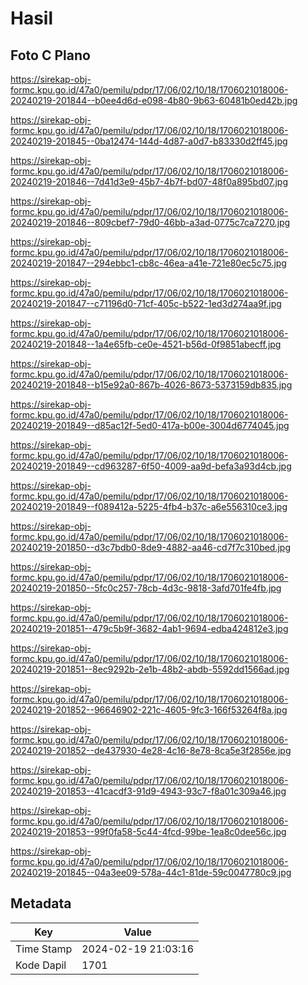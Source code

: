 # Hasil

## Foto C Plano

https://sirekap-obj-formc.kpu.go.id/47a0/pemilu/pdpr/17/06/02/10/18/1706021018006-20240219-201844--b0ee4d6d-e098-4b80-9b63-60481b0ed42b.jpg

https://sirekap-obj-formc.kpu.go.id/47a0/pemilu/pdpr/17/06/02/10/18/1706021018006-20240219-201845--0ba12474-144d-4d87-a0d7-b83330d2ff45.jpg

https://sirekap-obj-formc.kpu.go.id/47a0/pemilu/pdpr/17/06/02/10/18/1706021018006-20240219-201846--7d41d3e9-45b7-4b7f-bd07-48f0a895bd07.jpg

https://sirekap-obj-formc.kpu.go.id/47a0/pemilu/pdpr/17/06/02/10/18/1706021018006-20240219-201846--809cbef7-79d0-46bb-a3ad-0775c7ca7270.jpg

https://sirekap-obj-formc.kpu.go.id/47a0/pemilu/pdpr/17/06/02/10/18/1706021018006-20240219-201847--294ebbc1-cb8c-46ea-a41e-721e80ec5c75.jpg

https://sirekap-obj-formc.kpu.go.id/47a0/pemilu/pdpr/17/06/02/10/18/1706021018006-20240219-201847--c71196d0-71cf-405c-b522-1ed3d274aa9f.jpg

https://sirekap-obj-formc.kpu.go.id/47a0/pemilu/pdpr/17/06/02/10/18/1706021018006-20240219-201848--1a4e65fb-ce0e-4521-b56d-0f9851abecff.jpg

https://sirekap-obj-formc.kpu.go.id/47a0/pemilu/pdpr/17/06/02/10/18/1706021018006-20240219-201848--b15e92a0-867b-4026-8673-5373159db835.jpg

https://sirekap-obj-formc.kpu.go.id/47a0/pemilu/pdpr/17/06/02/10/18/1706021018006-20240219-201849--d85ac12f-5ed0-417a-b00e-3004d6774045.jpg

https://sirekap-obj-formc.kpu.go.id/47a0/pemilu/pdpr/17/06/02/10/18/1706021018006-20240219-201849--cd963287-6f50-4009-aa9d-befa3a93d4cb.jpg

https://sirekap-obj-formc.kpu.go.id/47a0/pemilu/pdpr/17/06/02/10/18/1706021018006-20240219-201849--f089412a-5225-4fb4-b37c-a6e556310ce3.jpg

https://sirekap-obj-formc.kpu.go.id/47a0/pemilu/pdpr/17/06/02/10/18/1706021018006-20240219-201850--d3c7bdb0-8de9-4882-aa46-cd7f7c310bed.jpg

https://sirekap-obj-formc.kpu.go.id/47a0/pemilu/pdpr/17/06/02/10/18/1706021018006-20240219-201850--5fc0c257-78cb-4d3c-9818-3afd701fe4fb.jpg

https://sirekap-obj-formc.kpu.go.id/47a0/pemilu/pdpr/17/06/02/10/18/1706021018006-20240219-201851--479c5b9f-3682-4ab1-9694-edba424812e3.jpg

https://sirekap-obj-formc.kpu.go.id/47a0/pemilu/pdpr/17/06/02/10/18/1706021018006-20240219-201851--8ec9292b-2e1b-48b2-abdb-5592dd1566ad.jpg

https://sirekap-obj-formc.kpu.go.id/47a0/pemilu/pdpr/17/06/02/10/18/1706021018006-20240219-201852--96646902-221c-4605-9fc3-166f53264f8a.jpg

https://sirekap-obj-formc.kpu.go.id/47a0/pemilu/pdpr/17/06/02/10/18/1706021018006-20240219-201852--de437930-4e28-4c16-8e78-8ca5e3f2856e.jpg

https://sirekap-obj-formc.kpu.go.id/47a0/pemilu/pdpr/17/06/02/10/18/1706021018006-20240219-201853--41cacdf3-91d9-4943-93c7-f8a01c309a46.jpg

https://sirekap-obj-formc.kpu.go.id/47a0/pemilu/pdpr/17/06/02/10/18/1706021018006-20240219-201853--99f0fa58-5c44-4fcd-99be-1ea8c0dee56c.jpg

https://sirekap-obj-formc.kpu.go.id/47a0/pemilu/pdpr/17/06/02/10/18/1706021018006-20240219-201845--04a3ee09-578a-44c1-81de-59c0047780c9.jpg


## Metadata

| Key        | Value               |
| ---------- | ------------------- |
| Time Stamp | 2024-02-19 21:03:16 |
| Kode Dapil | 1701                |



